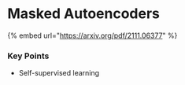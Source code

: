 # Masked Autoencoders

{% embed url="https://arxiv.org/pdf/2111.06377" %}

### Key Points

* Self-supervised learning
